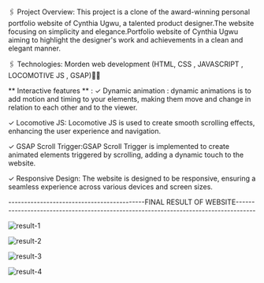 🖇 Project Overview: This project is a clone of the award-winning personal portfolio website of Cynthia Ugwu, a talented product designer.The website focusing on simplicity and elegance.Portfolio website of Cynthia Ugwu aiming to highlight the designer's work and achievements in a clean and elegant manner. 

 🖇 Technologies: Morden web development (HTML, CSS , JAVASCRIPT , LOCOMOTIVE JS , GSAP)🎨🚀
 
 ** Interactive features ** :
✓ Dynamic animation : dynamic animations is to add motion and timing to your elements, making them move and change in relation to each other and to the viewer.  

✓ Locomotive JS: Locomotive JS is used to create smooth scrolling effects, enhancing the user experience and navigation. 

✓ GSAP Scroll Trigger:GSAP Scroll Trigger is implemented to create animated elements triggered by scrolling, adding a dynamic touch to the website.

✓ Responsive Design: The website is designed to be responsive, ensuring a seamless experience across various devices and screen sizes.

-------------------------------------------FINAL RESULT OF WEBSITE------------------------------------------------------------------------------------

![result-1](https://github.com/HoneyPatel81/Cynthia_ugwu_Award-wining_Portfolio/assets/119737940/a9328c78-30a2-43a6-ae2b-d9678fdb17f9)

![result-2](https://github.com/HoneyPatel81/Cynthia_ugwu_Award-wining_Portfolio/assets/119737940/58c09b0d-b51c-4a4e-bf80-590b15523af4)


![result-3](https://github.com/HoneyPatel81/Cynthia_ugwu_Award-wining_Portfolio/assets/119737940/c1d10f1e-1bb4-4441-a020-121f467d7487)

![result-4](https://github.com/HoneyPatel81/Cynthia_ugwu_Award-wining_Portfolio/assets/119737940/9139ae17-1a88-4a7a-9dad-465b4246b75b)




